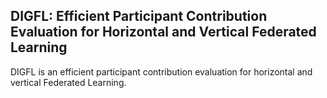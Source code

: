 
<!-- [![License](https://img.shields.io/badge/License-Apache%202.0-blue.svg)](https://opensource.org/licenses/Apache-2.0)
[![Python Version](https://img.shields.io/badge/Python-3.7+-blue.svg)](https://www.python.org/)  -->
##  DIGFL: Efficient Participant Contribution Evaluation for Horizontal and Vertical Federated Learning

DIGFL is an efficient participant contribution evaluation for horizontal and vertical Federated Learning.
